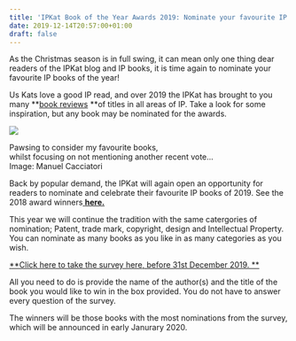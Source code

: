 ```yaml
---
title: 'IPKat Book of the Year Awards 2019: Nominate your favourite IP Book of the year!'
date: 2019-12-14T20:57:00+01:00
draft: false
---
```


As the Christmas season is in full swing, it can mean only one thing dear readers of the IPKat blog and IP books, it is time again to nominate your favourite IP books of the year!  
  
Us Kats love a good IP read, and over 2019 the IPKat has brought to you many **[book reviews](https://ipkitten.blogspot.com/search/label/Book%20review) **of titles in all areas of IP. Take a look for some inspiration, but any book may be nominated for the awards.  

[![](https://1.bp.blogspot.com/-efEVZoH5664/XfU4QIG5WuI/AAAAAAAABmU/jiZspAUlR7EO-n_3ISj3nqr5hEDeFoRiQCLcBGAsYHQ/s320/4497531493_429e49fc2f_o.jpg)](https://1.bp.blogspot.com/-efEVZoH5664/XfU4QIG5WuI/AAAAAAAABmU/jiZspAUlR7EO-n_3ISj3nqr5hEDeFoRiQCLcBGAsYHQ/s1600/4497531493_429e49fc2f_o.jpg)

Pawsing to consider my favourite books,  
whilst focusing on not mentioning another recent vote...  
Image: Manuel Cacciatori

  
Back by popular demand, the IPKat will again open an opportunity for readers to nominate and celebrate their favourite IP books of 2019. See the 2018 award winners[ **here.**](http://ipkitten.blogspot.com/2019/01/the-ipkat-book-of-year-2018-winners-are.html)  
  
This year we will continue the tradition with the same catergories of nomination; Patent, trade mark, copyright, design and Intellectual Property. You can nominate as many books as you like in as many categories as you wish.  
  
[**Click here to take the survey here, before 31st December 2019. **](https://www.surveymonkey.co.uk/r/WNTPVVK)  
  
All you need to do is provide the name of the author(s) and the title of the book you would like to win in the box provided. You do not have to answer every question of the survey.  
  
The winners will be those books with the most nominations from the survey, which will be announced in early Janurary 2020.
